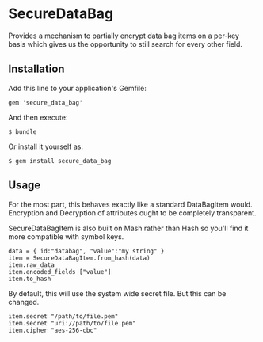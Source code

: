 # SecureDataBag

Provides a mechanism to partially encrypt data bag items on a per-key basis which gives us the opportunity to still search for every other field.

## Installation

Add this line to your application's Gemfile:

    gem 'secure_data_bag'

And then execute:

    $ bundle

Or install it yourself as:

    $ gem install secure_data_bag

## Usage

For the most part, this behaves exactly like a standard DataBagItem would. Encryption and Decryption of attributes ought to be completely transparent.

SecureDataBagItem is also built on Mash rather than Hash so you'll find it more compatible with symbol keys. 

```
data = { id:"databag", "value":"my string" }
item = SecureDataBagItem.from_hash(data)
item.raw_data
item.encoded_fields ["value"]
item.to_hash
```

By default, this will use the system wide secret file. But this can be changed.

```
item.secret "/path/to/file.pem"
item.secret "uri://path/to/file.pem"
item.cipher "aes-256-cbc"
```

